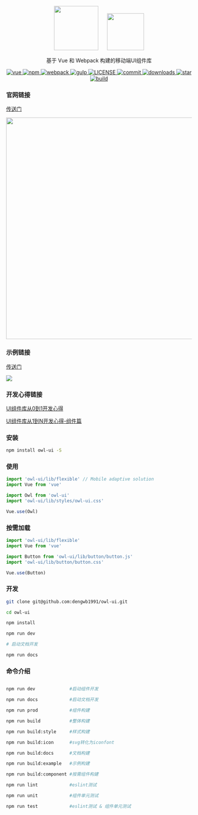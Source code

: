
<p align="center">
<img style="padding-right: 20px"src="https://www.dengwb.com/static/logo/owl.png" width="120px"/>
<img src="https://www.dengwb.com/static/logo/Dengwb.png" width="100px"/>
</p>
<!--<br/>-->

<p font-size="40px" align="center">基于 Vue 和 Webpack 构建的移动端UI组件库</p>

<p align="center">
  <a href="https://github.com/vuejs/vue" rel="nofollow" target="_blank">
    <img src="https://img.shields.io/badge/vue-v2.5.16-brightgreen.svg" alt="vue">
  </a>

  <a href="https://www.npmjs.com/package/owl-ui" rel="nofollow" target="_blank">
    <img src="https://img.shields.io/npm/v/owl-ui.svg?style=flat" alt="npm">
  </a>

  <a href="https://github.com/webpack/webpack" rel="nofollow" target="_blank">
    <img src="https://img.shields.io/badge/webpack-v4.29.6-blue.svg" alt="webpack">
  </a>
  
  <a href="https://github.com/gulpjs/gulp" rel="nofollow" target="_blank">
    <img src="https://img.shields.io/badge/gulp-v4.0.2-critical.svg" alt="gulp">
  </a>

  <a href="https://github.com/dengwb1991/owl-ui/blob/master/LICENSE" rel="nofollow" target="_blank">
    <img src="https://img.shields.io/npm/l/owl-ui.svg" alt="LICENSE">
  </a>

  <a href="https://github.com/dengwb1991/owl-ui/commits/master" rel="nofollow" target="_blank">
    <img src="https://img.shields.io/github/last-commit/dengwb1991/owl-ui.svg?style=flat-square" alt="commit">
  </a>

  <a href="https://www.npmjs.com/package/owl-ui" rel="nofollow" target="_blank">
    <img src="https://img.shields.io/npm/dt/owl-ui.svg" alt="downloads">
  </a>

  <a href="https://github.com/dengwb1991/owl-ui/stargazers" rel="nofollow" target="_blank">
    <img src="https://img.shields.io/github/stars/dengwb1991/owl-ui.svg?style=social&label=Stars" alt="star">
  </a>

  <a href="https://travis-ci.org/dengwb1991/owl-ui" rel="nofollow" target="_blank">
    <img src="https://api.travis-ci.org/dengwb1991/owl-ui.svg?branch=master" alt="build">
  </a>
</p>

### 官网链接

[传送门](http://owl-ui.dengwb.com)

<p align="left">
    <img src="https://owl-ui.dengwb.com/static/images/owl-ui-home.png"  width="600px">
</p>

### 示例链接

[传送门](http://owl-ui.dengwb.com/examples)

<img src="https://owl-ui.dengwb.com/static/images/qr-code.png"/>

### 开发心得链接

[UI组件库从0到1开发心得](https://juejin.im/post/5c6504d06fb9a049c6445a25)

[UI组件库从1到N开发心得-组件篇](https://juejin.im/post/5ce21c8ee51d45109725fdbe)

### 安装

```bash
npm install owl-ui -S
```

### 使用

```js
import 'owl-ui/lib/flexible' // Mobile adaptive solution
import Vue from 'vue'

import Owl from 'owl-ui'
import 'owl-ui/lib/styles/owl-ui.css'

Vue.use(Owl)
```

### 按需加载

```js
import 'owl-ui/lib/flexible'
import Vue from 'vue'

import Button from 'owl-ui/lib/button/button.js'
import 'owl-ui/lib/button/button.css'

Vue.use(Button)
```

### 开发

```bash
git clone git@github.com:dengwb1991/owl-ui.git

cd owl-ui

npm install 

npm run dev

# 启动文档开发

npm run docs
```

### 命令介绍

```bash

npm run dev             #启动组件开发

npm run docs            #启动文档开发

npm run prod            #组件构建

npm run build           #整体构建

npm run build:style     #样式构建

npm run build:icon      #svg转化为iconfont

npm run build:docs      #文档构建

npm run build:example   #示例构建

npm run build:component #按需组件构建

npm run lint            #eslint测试

npm run unit            #组件单元测试

npm run test            #eslint测试 & 组件单元测试
```
